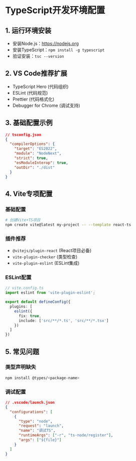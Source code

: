 # TypeScript开发环境配置
## 1. 运行环境安装
- 安装Node.js：https://nodejs.org
- 安装TypeScript：`npm install -g typescript`
- 验证安装：`tsc --version`

## 2. VS Code推荐扩展
- TypeScript Hero (代码组织)
- ESLint (代码规范)
- Prettier (代码格式化)
- Debugger for Chrome (调试支持)

## 3. 基础配置示例
```json
// tsconfig.json
{
  "compilerOptions": {
    "target": "ES2022",
    "module": "NodeNext",
    "strict": true,
    "esModuleInterop": true,
    "outDir": "./dist"
  }
}
```

## 4. Vite专项配置
### 基础配置
```bash
# 创建Vite+TS项目
npm create vite@latest my-project -- --template react-ts
```

### 插件推荐
- `@vitejs/plugin-react` (React项目必备)
- `vite-plugin-checker` (类型检查)
- `vite-plugin-eslint` (ESLint集成)

### ESLint配置
```typescript
// vite.config.ts
import eslint from 'vite-plugin-eslint';

export default defineConfig({
  plugins: [
    eslint({
      fix: true,
      include: ['src/**/*.ts', 'src/**/*.tsx']
    })
  ]
})
```

## 5. 常见问题
### 类型声明缺失
```bash
npm install @types/<package-name>
```
### 调试配置
```json
// .vscode/launch.json
{
  "configurations": [
    {
      "type": "node",
      "request": "launch",
      "name": "调试TS",
      "runtimeArgs": ["-r", "ts-node/register"],
      "args": ["${file}"]
    }
  ]
}
```